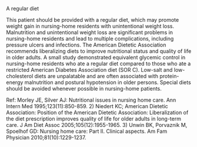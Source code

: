 A regular diet

This patient should be provided with a regular diet, which may promote weight gain in nursing-home residents with unintentional weight loss. Malnutrition and unintentional weight loss are significant problems in nursing-home residents and lead to multiple complications, including pressure ulcers and infections. The American Dietetic Association recommends liberalizing diets to improve nutritional status and quality of life in older adults. A small study demonstrated equivalent glycemic control in nursing-home residents who ate a regular diet compared to those who ate a restricted American Diabetes Association diet (SOR C). Low-salt and low-cholesterol diets are unpalatable and are often associated with protein-energy malnutrition and postural hypotension in older persons. Special diets should be avoided whenever possible in nursing-home patients.

Ref:  Morley JE, Silver AJ: Nutritional issues in nursing home care. Ann Intern Med 1995;123(11):850-859. 2) Niedert KC; American Dietetic Association: Position of the American Dietetic Association: Liberalization of the diet prescription improves quality of life for older adults in long-term care. J Am Diet Assoc 2005;105(12):1955-1965. 3) Unwin BK, Porvaznik M, Spoelhof GD: Nursing home care: Part II. Clinical aspects. Am Fam Physician 2010;81(10):1229-1237.